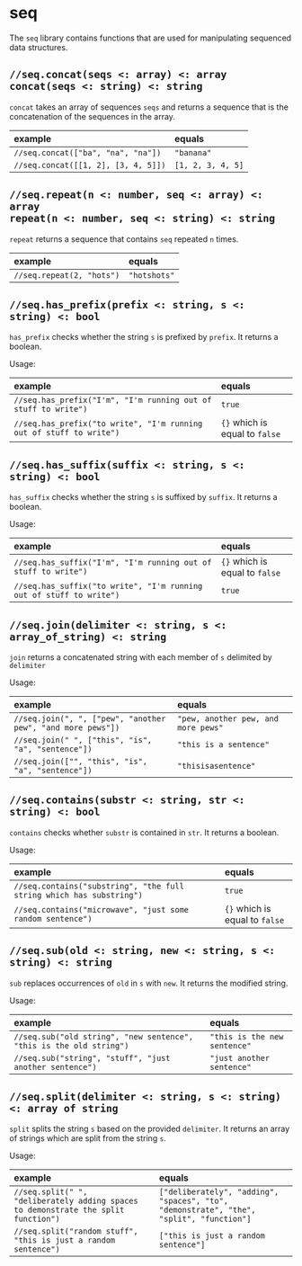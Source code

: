 # seq

The `seq` library contains functions that are used for manipulating sequenced data structures.

## `//seq.concat(seqs <: array) <: array` <br/> `concat(seqs <: string) <: string`

`concat` takes an array of sequences `seqs` and returns a sequence that is
the concatenation of the sequences in the array.

| example | equals |
|:-|:-|
| `//seq.concat(["ba", "na", "na"])` | `"banana"` |
| `//seq.concat([[1, 2], [3, 4, 5]])` | `[1, 2, 3, 4, 5]` |

## `//seq.repeat(n <: number, seq <: array) <: array` <br/> `repeat(n <: number, seq <: string) <: string`

`repeat` returns a sequence that contains `seq` repeated `n` times.

| example | equals |
|:-|:-|
| `//seq.repeat(2, "hots")` | `"hotshots"` |


## `//seq.has_prefix(prefix <: string, s <: string) <: bool`

`has_prefix` checks whether the string `s` is prefixed by `prefix`. It returns a boolean.

Usage:

| example | equals |
|:-|:-|
| `//seq.has_prefix("I'm", "I'm running out of stuff to write")` | `true` |
| `//seq.has_prefix("to write", "I'm running out of stuff to write")` | `{}` which is equal to `false` |

## `//seq.has_suffix(suffix <: string, s <: string) <: bool`

`has_suffix` checks whether the string `s` is suffixed by `suffix`. It returns a boolean.

Usage:

| example | equals |
|:-|:-|
| `//seq.has_suffix("I'm", "I'm running out of stuff to write")` | `{}` which is equal to `false` |
| `//seq.has_suffix("to write", "I'm running out of stuff to write")` | `true` |

## `//seq.join(delimiter <: string, s <: array_of_string) <: string`

`join` returns a concatenated string with each member of `s` delimited by `delimiter`

Usage:

| example | equals |
|:-|:-|
| `//seq.join(", ", ["pew", "another pew", "and more pews"])` | `"pew, another pew, and more pews"` |
| `//seq.join(" ", ["this", "is", "a", "sentence"])` | `"this is a sentence"` |
| `//seq.join(["", "this", "is", "a", "sentence"])` | `"thisisasentence"` |

## `//seq.contains(substr <: string, str <: string) <: bool`

`contains` checks whether `substr` is contained in `str`. It returns a
boolean.

Usage:

| example | equals |
|:-|:-|
| `//seq.contains("substring", "the full string which has substring")` | `true` |
| `//seq.contains("microwave", "just some random sentence")` | `{}` which is equal to `false` |

## `//seq.sub(old <: string, new <: string, s <: string) <: string`

`sub` replaces occurrences of `old` in `s`  with `new`. It returns the modified string.

Usage:

| example | equals |
|:-|:-|
| `//seq.sub("old string", "new sentence", "this is the old string")` | `"this is the new sentence"` |
| `//seq.sub("string", "stuff", "just another sentence")` | `"just another sentence"` |

## `//seq.split(delimiter <: string, s <: string) <: array of string`

`split` splits the string `s` based on the provided `delimiter`. It returns an array of strings
which are split from the string `s`.

Usage:

| example | equals |
|:-|:-|
| `//seq.split(" ", "deliberately adding spaces to demonstrate the split function")` | `["deliberately", "adding", "spaces", "to", "demonstrate", "the", "split", "function"]` |
| `//seq.split("random stuff", "this is just a random sentence")` | `["this is just a random sentence"]` |

